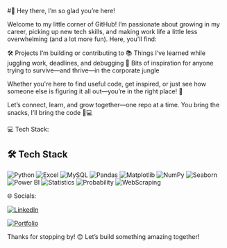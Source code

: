#🌸 Hey there, I’m so glad you’re here!

Welcome to my little corner of GitHub!
I’m passionate about growing in my career, picking up new tech skills, and making work life a little less overwhelming (and a lot more fun). Here, you'll find:

🛠️ Projects I’m building or contributing to
📚 Things I’ve learned while juggling work, deadlines, and debugging
🌱 Bits of inspiration for anyone trying to survive—and thrive—in the corporate jungle

Whether you're here to find useful code, get inspired, or just see how someone else is figuring it all out—you’re in the right place! 🫶

Let’s connect, learn, and grow together—one repo at a time.
You bring the snacks, I’ll bring the code 🍪💻

💻 Tech Stack:
## 🛠️ Tech Stack

![Python](https://img.shields.io/badge/python-3776AB?style=for-the-badge&logo=python&logoColor=white)
![Excel](https://img.shields.io/badge/Microsoft_Excel-217346?style=for-the-badge&logo=microsoft-excel&logoColor=white)
![MySQL](https://img.shields.io/badge/mysql-4479A1?style=for-the-badge&logo=mysql&logoColor=white)
![Pandas](https://img.shields.io/badge/pandas-150458?style=for-the-badge&logo=pandas&logoColor=white)
![Matplotlib](https://img.shields.io/badge/Matplotlib-ffffff?style=for-the-badge&logo=matplotlib&logoColor=black)
![NumPy](https://img.shields.io/badge/numpy-013243?style=for-the-badge&logo=numpy&logoColor=white)
![Seaborn](https://img.shields.io/badge/Seaborn-3776AB?style=for-the-badge&logo=python&logoColor=white)
![Power BI](https://img.shields.io/badge/power%20bi-F2C811?style=for-the-badge&logo=powerbi&logoColor=black)
![Statistics](https://img.shields.io/badge/Statistics-1E90FF?style=for-the-badge)
![Probability](https://img.shields.io/badge/Probability-FF69B4?style=for-the-badge)
![WebScraping](https://img.shields.io/badge/Scrapy-000000?style=for-the-badge&logo=python&logoColor=white)


🌐 Socials:

[![LinkedIn](https://img.shields.io/badge/LinkedIn-Connect-blue?style=for-the-badge&logo=linkedin&logoColor=white)](https://www.linkedin.com/in/pranalipawarofficial)

[![Portfolio](https://img.shields.io/badge/Portfolio-Click_Here-orange?style=for-the-badge&logo=firefox&logoColor=white)](https://PranaliPawar11722.github.io/pranali_pawar_portfolio/)


Thanks for stopping by! 😊 Let’s build something amazing together!

